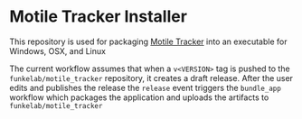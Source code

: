 # Motile Tracker Installer

This repository is used for packaging [Motile Tracker](https://funkelab.github.io/motile_tracker/) into an executable for Windows, OSX, and
Linux

The current workflow assumes that when a `v<VERSION>` tag is pushed to the `funkelab/motile_tracker` repository, it creates a draft release. After the user edits and publishes the release the `release` event triggers the `bundle_app` workflow which packages the application and uploads the artifacts to `funkelab/motile_tracker`